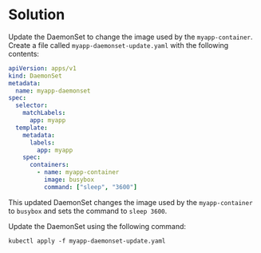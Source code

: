 # Solution

Update the DaemonSet to change the image used by the `myapp-container`. Create a file called `myapp-daemonset-update.yaml` with the following contents:

```yaml
apiVersion: apps/v1
kind: DaemonSet
metadata:
  name: myapp-daemonset
spec:
  selector:
    matchLabels:
      app: myapp
  template:
    metadata:
      labels:
        app: myapp
    spec:
      containers:
        - name: myapp-container
          image: busybox
          command: ["sleep", "3600"]
```

This updated DaemonSet changes the image used by the `myapp-container` to `busybox` and sets the command to `sleep 3600`.

Update the DaemonSet using the following command:

```shell
kubectl apply -f myapp-daemonset-update.yaml
```
